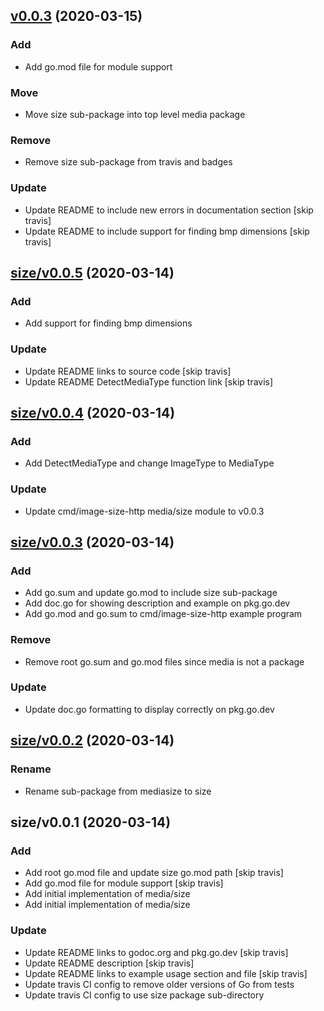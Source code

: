 
<a name="v0.0.3"></a>
## [v0.0.3](https://github.com/montanaflynn/media/compare/size/v0.0.5...v0.0.3) (2020-03-15)

### Add

* Add go.mod file for module support

### Move

* Move size sub-package into top level media package

### Remove

* Remove size sub-package from travis and badges

### Update

* Update README to include new errors in documentation section [skip travis]
* Update README to include support for finding bmp dimensions [skip travis]


<a name="size/v0.0.5"></a>
## [size/v0.0.5](https://github.com/montanaflynn/media/compare/size/v0.0.4...size/v0.0.5) (2020-03-14)

### Add

* Add support for finding bmp dimensions

### Update

* Update README links to source code [skip travis]
* Update README DetectMediaType function link [skip travis]


<a name="size/v0.0.4"></a>
## [size/v0.0.4](https://github.com/montanaflynn/media/compare/size/v0.0.3...size/v0.0.4) (2020-03-14)

### Add

* Add DetectMediaType and change ImageType to MediaType

### Update

* Update cmd/image-size-http media/size module to v0.0.3


<a name="size/v0.0.3"></a>
## [size/v0.0.3](https://github.com/montanaflynn/media/compare/size/v0.0.2...size/v0.0.3) (2020-03-14)

### Add

* Add go.sum and update go.mod to include size sub-package
* Add doc.go for showing description and example on pkg.go.dev
* Add go.mod and go.sum to cmd/image-size-http example program

### Remove

* Remove root go.sum and go.mod files since media is not a package

### Update

* Update doc.go formatting to display correctly on pkg.go.dev


<a name="size/v0.0.2"></a>
## [size/v0.0.2](https://github.com/montanaflynn/media/compare/size/v0.0.1...size/v0.0.2) (2020-03-14)

### Rename

* Rename sub-package from mediasize to size


<a name="size/v0.0.1"></a>
## size/v0.0.1 (2020-03-14)

### Add

* Add root go.mod file and update size go.mod path [skip travis]
* Add go.mod file for module support [skip travis]
* Add initial implementation of media/size
* Add initial implementation of media/size

### Update

* Update README links to godoc.org and pkg.go.dev [skip travis]
* Update README description [skip travis]
* Update README links to example usage section and file [skip travis]
* Update travis CI config to remove older versions of Go from tests
* Update travis CI config to use size package sub-directory

